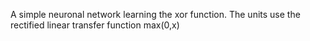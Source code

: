 A simple neuronal network learning the xor function.
The units use the rectified linear transfer function max(0,x)
